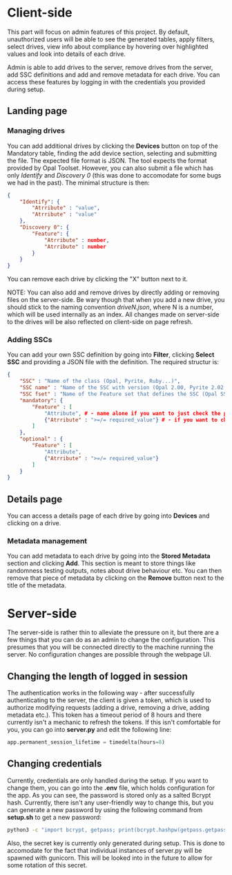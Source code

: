 # Client-side
This part will focus on admin features of this project. By default, unauthorized users will be able to see the generated tables, apply filters, select drives,
view info about compliance by hovering over highlighted values and look into details of each drive.

Admin is able to add drives to the server, remove drives from the server, add SSC definitions and add and remove metadata for each drive. You can access
these features by logging in with the credentials you provided during setup.

## Landing page

### Managing drives
You can add additional drives by clicking the **Devices** button on top of the Mandatory table, finding the add device section, selecting and submitting the
file. The expected file format is JSON. The tool expects the format provided by Opal Toolset. However, you can also submit a file which has only *Identify* 
and *Discovery 0* (this was done to accomodate for some bugs we had in the past). The minimal structure is then:

```json
{
    "Identify": {
        "Atrribute" : "value",
        "Atrribute" : "value"
    },
    "Discovery 0": {
        "Feature": {
            "Atrribute" : number,
            "Atrribute" : number
        }
    }
}
```

You can remove each drive by clicking the "X" button next to it. 

NOTE: You can also add and remove drives by directly adding or removing files on the server-side. Be wary though that when you add a new drive, you should
stick to the naming convention *driveN.json*, where N is a number, which will be used internally as an index. All changes made on server-side to the drives 
will be  also reflected on client-side on page refresh.

### Adding SSCs
You can add your own SSC definition by going into **Filter**, clicking **Select SSC** and providing a JSON file with the definition. The required structur
is:

```json
{
    "SSC" : "Name of the class (Opal, Pyrite, Ruby...)",
    "SSC name" : "Name of the SSC with version (Opal 2.00, Pyrite 2.02...)",
    "SSC fset" : "Name of the Feature set that defines the SSC (Opal SSC V2 Feature...)",
    "mandatory": {
        "Feature" : [
            "Attribute", # - name alone if you want to just check the presence of the attribute
            {"Atrribute" : ">=/= required_value"} # - if you want to check against specific value. Currently numeric values and >= and = operators are supported
        ]
    },
    "optional" : {
        "Feature" : [
            "Attribute",
            {"Atrribute" : ">=/= required_value"}
        ]
    }
}
```

## Details page
You can access a details page of each drive by going into **Devices** and clicking on a drive.

### Metadata management
You can add metadata to each drive by going into the **Stored Metadata** section and clicking **Add**. This section is meant to store things like 
randomness testing outputs, notes about drive behaviour etc. You can then remove that piece of metadata by clicking on the **Remove** button next to
the title of the metadata.

# Server-side
The server-side is rather thin to alleviate the pressure on it, but there are a few things that you can do as an admin to change the configuration.
This presumes that you will be connected directly to the machine running the server. No configuration changes are possible through the webpage UI.

## Changing the length of logged in session
The authentication works in the following way - after successfully authenticating to the server, the client is given a token, which is used to authorize
modifying requests (adding a drive, removing a drive, adding metadata etc.). This token has a timeout period of 8 hours and there currently isn't
a mechanic to refresh the tokens. If this isn't comfortable for you, you can go into **server.py** and edit the following line:

```python
app.permanent_session_lifetime = timedelta(hours=8)
```

## Changing credentials
Currently, credentials are only handled during the setup. If you want to change them, you can go into the **.env** file, which holds configuration
for the app. As you can see, the password is stored only as a salted Bcrypt hash. Currently, there isn't any user-friendly way to change this, but
you can generate a new password by using the following command from **setup.sh** to get a new password:

```bash
python3 -c "import bcrypt, getpass; print(bcrypt.hashpw(getpass.getpass().encode('utf-8'), bcrypt.gensalt()).decode('utf-8'))"
```

Also, the secret key is currently only generated during setup. This is done to accomodate for the fact that individual instances of server.py will be
spawned with gunicorn. This will be looked into in the future to allow for some rotation of this secret.
